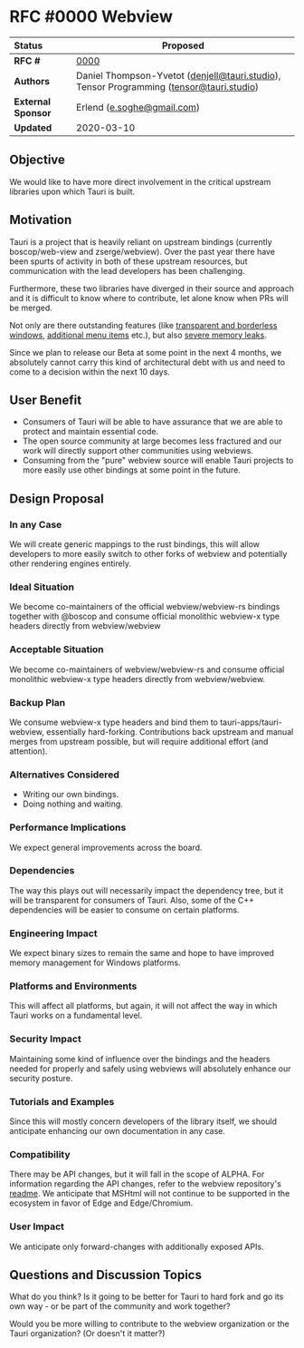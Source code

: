 # RFC #0000 Webview

| Status        | Proposed       |
:-------------- | ---------------------------------------------------- |
| **RFC #**     | [0000](https://github.com/tauri-apps/governance-and-guidance/pull/1)
| **Authors** | Daniel Thompson-Yvetot (denjell@tauri.studio), Tensor Programming (tensor@tauri.studio) |
| **External Sponsor** | Erlend (e.soghe@gmail.com) |
| **Updated**   | 2020-03-10                                           |


## Objective
We would like to have more direct involvement in the critical upstream libraries upon which Tauri is built.

## Motivation
Tauri is a project that is heavily reliant on upstream bindings (currently boscop/web-view and zserge/webview). Over the past year there have been spurts of activity in both of these upstream resources, but communication with the lead developers has been challenging.

Furthermore, these two libraries have diverged in their source and approach and it is difficult to know where to contribute, let alone know when PRs will be merged.

Not only are there outstanding features (like [transparent and borderless windows](https://github.com/Boscop/web-view/commit/55f619190e6aa8c54fde8cf72d71a5126238a5e3), [additional menu items](https://github.com/Boscop/web-view/pull/125) etc.), but also [severe memory leaks](https://github.com/Boscop/web-view/issues/79).

Since we plan to release our Beta at some point in the next 4 months, we absolutely cannot carry this kind of architectural debt with us and need to come to a decision within the next 10 days.

## User Benefit
- Consumers of Tauri will be able to have assurance that we are able to protect and maintain essential code.
- The open source community at large becomes less fractured and our work will directly support other communities using webviews.
- Consuming from the "pure" webview source will enable Tauri projects to more easily use other bindings at some point in the future.

## Design Proposal

### In any Case
We will create generic mappings to the rust bindings, this will allow developers to more easily switch to other forks of webview and potentially other rendering engines entirely.

### Ideal Situation
We become co-maintainers of the official webview/webview-rs bindings together with @boscop and consume official monolithic webview-x type headers directly from webview/webview

### Acceptable Situation
We become co-maintainers of webview/webview-rs and consume official monolithic webview-x type headers directly from webview/webview.

### Backup Plan
We consume webview-x type headers and bind them to tauri-apps/tauri-webview, essentially hard-forking. Contributions back upstream and manual merges from upstream possible, but will require additional effort (and attention).

### Alternatives Considered
- Writing our own bindings.
- Doing nothing and waiting.

### Performance Implications
We expect general improvements across the board.

### Dependencies
The way this plays out will necessarily impact the dependency tree, but it will be transparent for consumers of Tauri.  Also, some of the C++ dependencies will be easier to consume on certain platforms.

### Engineering Impact
We expect binary sizes to remain the same and hope to have improved memory management for Windows platforms.

### Platforms and Environments
This will affect all platforms, but again, it will not affect the way in which Tauri works on a fundamental level.

### Security Impact
Maintaining some kind of influence over the bindings and the headers needed for properly and safely using webviews will absolutely enhance our security posture.

### Tutorials and Examples
Since this will mostly concern developers of the library itself, we should anticipate enhancing our own documentation in any case.

### Compatibility
There may be API changes, but it will fall in the scope of ALPHA.  For information regarding the API changes, refer to the webview repository's [readme](https://github.com/zserge/webview).  We anticipate that MSHtml will not continue to be supported in the ecosystem in favor of Edge and Edge/Chromium.

### User Impact
We anticipate only forward-changes with additionally exposed APIs.

## Questions and Discussion Topics
What do you think? Is it going to be better for Tauri to hard fork and go its own way - or be part of the community and work together?

Would you be more willing to contribute to the webview organization or the Tauri organization? (Or doesn't it matter?)


